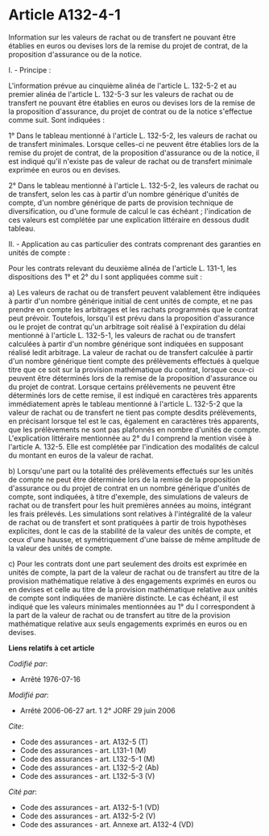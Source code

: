 # Article A132-4-1

Information sur les valeurs de rachat ou de transfert ne pouvant être établies en euros ou devises lors de la remise du
projet de contrat, de la proposition d'assurance ou de la notice.

I. - Principe :

L'information prévue au cinquième alinéa de l'article L. 132-5-2 et au premier alinéa de l'article L. 132-5-3 sur les valeurs
de rachat ou de transfert ne pouvant être établies en euros ou devises lors de la remise de la proposition d'assurance, du
projet de contrat ou de la notice s'effectue comme suit. Sont indiquées :

1° Dans le tableau mentionné à l'article L. 132-5-2, les valeurs de rachat ou de transfert minimales. Lorsque celles-ci ne
peuvent être établies lors de la remise du projet de contrat, de la proposition d'assurance ou de la notice, il est indiqué
qu'il n'existe pas de valeur de rachat ou de transfert minimale exprimée en euros ou en devises.

2° Dans le tableau mentionné à l'article L. 132-5-2, les valeurs de rachat ou de transfert, selon les cas à partir d'un
nombre générique d'unités de compte, d'un nombre générique de parts de provision technique de diversification, ou d'une
formule de calcul le cas échéant ; l'indication de ces valeurs est complétée par une explication littéraire en dessous dudit
tableau.

II. - Application au cas particulier des contrats comprenant des garanties en unités de compte :

Pour les contrats relevant du deuxième alinéa de l'article L. 131-1, les dispositions des 1° et 2° du I sont appliquées comme
suit :

a) Les valeurs de rachat ou de transfert peuvent valablement être indiquées à partir d'un nombre générique initial de cent
unités de compte, et ne pas prendre en compte les arbitrages et les rachats programmés que le contrat peut prévoir.
Toutefois, lorsqu'il est prévu dans la proposition d'assurance ou le projet de contrat qu'un arbitrage soit réalisé à
l'expiration du délai mentionné à l'article L. 132-5-1, les valeurs de rachat ou de transfert calculées à partir d'un nombre
générique sont indiquées en supposant réalisé ledit arbitrage. La valeur de rachat ou de transfert calculée à partir d'un
nombre générique tient compte des prélèvements effectués à quelque titre que ce soit sur la provision mathématique du
contrat, lorsque ceux-ci peuvent être déterminés lors de la remise de la proposition d'assurance ou du projet de contrat.
Lorsque certains prélèvements ne peuvent être déterminés lors de cette remise, il est indiqué en caractères très apparents
immédiatement après le tableau mentionné à l'article L. 132-5-2 que la valeur de rachat ou de transfert ne tient pas compte
desdits prélèvements, en précisant lorsque tel est le cas, également en caractères très apparents, que les prélèvements ne
sont pas plafonnés en nombre d'unités de compte. L'explication littéraire mentionnée au 2° du I comprend la mention visée à
l'article A. 132-5. Elle est complétée par l'indication des modalités de calcul du montant en euros de la valeur de rachat.

b) Lorsqu'une part ou la totalité des prélèvements effectués sur les unités de compte ne peut être déterminée lors de la
remise de la proposition d'assurance ou du projet de contrat en un nombre générique d'unités de compte, sont indiquées, à
titre d'exemple, des simulations de valeurs de rachat ou de transfert pour les huit premières années au moins, intégrant les
frais prélevés. Les simulations sont relatives à l'intégralité de la valeur de rachat ou de transfert et sont pratiquées à
partir de trois hypothèses explicites, dont le cas de la stabilité de la valeur des unités de compte, et ceux d'une hausse,
et symétriquement d'une baisse de même amplitude de la valeur des unités de compte.

c) Pour les contrats dont une part seulement des droits est exprimée en unités de compte, la part de la valeur de rachat ou
de transfert au titre de la provision mathématique relative à des engagements exprimés en euros ou en devises et celle au
titre de la provision mathématique relative aux unités de compte sont indiquées de manière distincte. Le cas échéant, il est
indiqué que les valeurs minimales mentionnées au 1° du I correspondent à la part de la valeur de rachat ou de transfert au
titre de la provision mathématique relative aux seuls engagements exprimés en euros ou en devises.

**Liens relatifs à cet article**

_Codifié par_:

  - Arrêté 1976-07-16

_Modifié par_:

  - Arrêté 2006-06-27 art. 1 2° JORF 29 juin 2006

_Cite_:

  - Code des assurances - art. A132-5 (T)
  - Code des assurances - art. L131-1 (M)
  - Code des assurances - art. L132-5-1 (M)
  - Code des assurances - art. L132-5-2 (Ab)
  - Code des assurances - art. L132-5-3 (V)

_Cité par_:

  - Code des assurances - art. A132-5-1 (VD)
  - Code des assurances - art. A132-5-2 (V)
  - Code des assurances - art. Annexe art. A132-4 (VD)
